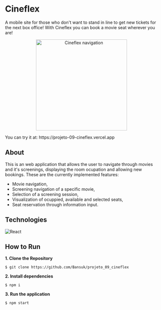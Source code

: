 # Cineflex

A mobile site for those who don't want to stand in line to get new tickets for the next box office! With Cineflex you can book a movie seat wherever you are!

<p align="center">
  <img width="300" src="https://user-images.githubusercontent.com/8432908/150721160-c9f4fb62-d22a-4aaa-b30e-9af2d408c351.gif" alt="Cineflex navigation">
</p>
You can try it at: https://projeto-09-cineflex.vercel.app

## About

This is an web application that allows the user to navigate through movies and it's screenings, displaying the room ocupation and allowing new bookings. These are the currently implemented features:

- Movie navigation,
- Screening navigation of a specific movie,
- Selection of a screening session,
- Visualization of ocuppied, available and selected seats,
- Seat reservation through information input.

## Technologies

![React](https://img.shields.io/badge/React-20232A?style=for-the-badge&logo=react&logoColor=61DAFB)

## How to Run

**1. Clone the Repository**

```
$ git clone https://github.com/Bansuk/projeto_09_cineflex
```

**2. Install dependencies**


```
$ npm i
```


**3. Run the application**


```
$ npm start
```
